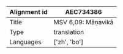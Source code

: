 |Alignment id | AEC734386
| --- | --- 
|Title | MSV 6,09: Māṇavikā 
|Type | translation
|Languages | ['zh', 'bo']